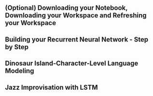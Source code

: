 ## (Optional) Downloading your Notebook, Downloading your Workspace and Refreshing your Workspace

## Building your Recurrent Neural Network - Step by Step

## Dinosaur Island-Character-Level Language Modeling 

## Jazz Improvisation with LSTM